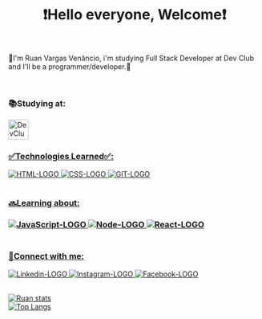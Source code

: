 <h1 align ="center">❗Hello everyone, Welcome❗</h1> <br>

<p>🔴I'm Ruan Vargas Venâncio, i'm studying Full Stack Developer at Dev Club and I'll be a programmer/developer.🔴  </p> <br>

<h3>📚Studying at: <br></h3>
<a href="https://rodolfomori.com.br/devclub/"><img src="https://rodolfomori.com.br/wp-content/webp-express/webp-images/uploads/elementor/thumbs/LOGO_1-pl6s0w83bob17fyv2myc9hccfjkrd6md916y3lfbcg.png.webp"  width=40px alt="DevClubLOGO">

<h3>✅Technologies Learned✅:</h3>
<img src="https://img.shields.io/badge/HTML5-E34F26?style=for-the-badge&logo=html5&logoColor=white" alt=HTML-LOGO>
<img src="https://img.shields.io/badge/CSS3-1572B6?style=for-the-badge&logo=css3&logoColor=white" alt=CSS-LOGO>
<img src="https://img.shields.io/badge/GitHub-100000?style=for-the-badge&logo=github&logoColor=white" alt=GIT-LOGO> <br><br>

<h3>🔜Learning about:<h3> 

<img src="https://img.shields.io/badge/JavaScript-F7DF1E?style=for-the-badge&logo=javascript&logoColor=black" alt=JavaScript-LOGO>
<img src="https://img.shields.io/badge/Node.js-43853D?style=for-the-badge&logo=node.js&logoColor=white" alt=Node-LOGO>
<img src="https://img.shields.io/badge/React-20232A?style=for-the-badge&logo=react&logoColor=61DAFB" alt=React-LOGO>
<br> <br>

<h3>📡Connect with me:</h3>

<a href="https://www.linkedin.com/in/ruan-v-venancio97/" target="_blank"><img src="https://img.shields.io/badge/LinkedIn-0077B5?style=for-the-badge&logo=linkedin&logoColor=white" alt=Linkedin-LOGO>
<a href="https://www.instagram.com/ruanvenancio97/" target="_blank"><img src="https://img.shields.io/badge/Instagram-E4405F?style=for-the-badge&logo=instagram&logoColor=white" alt=Instagram-LOGO>
<a href="https://www.facebook.com/ruan.venancio.754/" target="_blank"><img src="https://img.shields.io/badge/Facebook-1877F2?style=for-the-badge&logo=facebook&logoColor=white" alt="Facebook-LOGO">
<br><br>

![Ruan stats](https://github-readme-stats.vercel.app/api?username=RvvN24&show_icons=true&theme=merko) <br>
![Top Langs](https://github-readme-stats.vercel.app/api/top-langs/?username=RvvN24&layout=compact&theme=merko)




